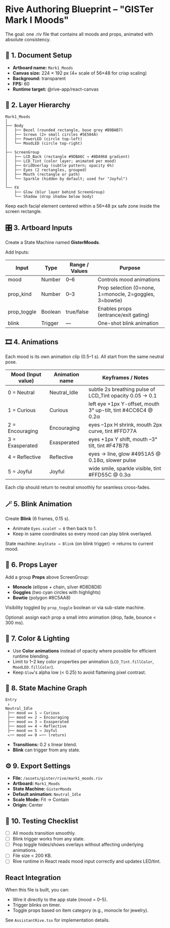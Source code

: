 # Rive Authoring Blueprint – "GISTer Mark I Moods"

The goal: one .riv file that contains all moods and props, animated with absolute consistency.

## 🧱 1. Document Setup

- **Artboard name:** `Mark1_Moods`
- **Canvas size:** 224 × 192 px (4× scale of 56×48 for crisp scaling)
- **Background:** transparent
- **FPS:** 60
- **Runtime target:** @rive-app/react-canvas

## 🧠 2. Layer Hierarchy

```
Mark1_Moods
│
├── Body
│   ├── Bezel (rounded rectangle, base grey #B9BAB7)
│   ├── Screws (2× small circles #5E584A)
│   ├── PowerLED (circle top-left)
│   └── MoodLED (circle top-right)
│
├── ScreenGroup
│   ├── LCD_Back (rectangle #9DBA6C → #8DA968 gradient)
│   ├── LCD_Tint (color layer; animated per mood)
│   ├── GridOverlay (subtle pattern; opacity 6%)
│   ├── Eyes (2 rectangles, grouped)
│   ├── Mouth (rectangle or path)
│   └── Sparkle (hidden by default; used for "Joyful")
│
└── FX
    ├── Glow (blur layer behind ScreenGroup)
    └── Shadow (drop shadow below body)
```

Keep each facial element centered within a 56×48 px safe zone inside the screen rectangle.

## 🎛 3. Artboard Inputs

Create a State Machine named **GisterMoods**.

Add Inputs:

| Input        | Type    | Range / Values | Purpose                              |
|--------------|---------|----------------|--------------------------------------|
| mood         | Number  | 0–6            | Controls mood animations             |
| prop_kind    | Number  | 0–3            | Prop selection (0=none, 1=monocle, 2=goggles, 3=bowtie) |
| prop_toggle  | Boolean | true/false     | Enables props (entrance/exit gating) |
| blink        | Trigger | —              | One-shot blink animation             |

## 🎞 4. Animations

Each mood is its own animation clip (0.5–1 s).
All start from the same neutral pose.

| Mood (Input value) | Animation name    | Keyframes / Notes                                           |
|--------------------|-------------------|-------------------------------------------------------------|
| 0 = Neutral        | Neutral_Idle      | subtle 2s breathing pulse of LCD_Tint opacity 0.05 → 0.1   |
| 1 = Curious        | Curious           | left eye +1px Y-offset, mouth 3° up-tilt, tint #4CC6C4 @ 0.2α |
| 2 = Encouraging    | Encouraging       | eyes –1px H shrink, mouth 2px curve, tint #FFD77A          |
| 3 = Exasperated    | Exasperated       | eyes +1px Y shift, mouth –3° tilt, tint #F47B7B            |
| 4 = Reflective     | Reflective        | eyes → line, glow #4951A5 @ 0.18α, slower pulse            |
| 5 = Joyful         | Joyful            | wide smile, sparkle visible, tint #FFD55C @ 0.3α           |

Each clip should return to neutral smoothly for seamless cross-fades.

## 🪄 5. Blink Animation

Create **Blink** (6 frames, 0.15 s).

- Animate `Eyes.scaleY → 0` then back to 1.
- Keep in same coordinates so every mood can play blink overlayed.

State machine:
`AnyState → Blink` (on blink trigger) → returns to current mood.

## 🧰 6. Props Layer

Add a group **Props** above ScreenGroup:

- **Monocle** (ellipse + chain, silver #D8D8D8)
- **Goggles** (two cyan circles with highlights)
- **Bowtie** (polygon #8C5AA8)

Visibility toggled by `prop_toggle` boolean or via sub-state machine.

Optional: assign each prop a small intro animation (drop, fade, bounce < 300 ms).

## 🌈 7. Color & Lighting

- Use **Color animations** instead of opacity where possible for efficient runtime blending.
- Limit to 1–2 key color properties per animation (`LCD_Tint.fillColor`, `MoodLED.fillColor`).
- Keep `Glow`'s alpha low (< 0.25) to avoid flattening pixel contrast.

## 🧩 8. State Machine Graph

```
Entry
 ↓
Neutral_Idle
 ├── mood == 1 → Curious
 ├── mood == 2 → Encouraging
 ├── mood == 3 → Exasperated
 ├── mood == 4 → Reflective
 ├── mood == 5 → Joyful
 ↖── mood == 0 ←── (return)
```

- **Transitions:** 0.2 s linear blend.
- **Blink** can trigger from any state.

## ⚙️ 9. Export Settings

- **File:** `/assets/gister/rive/mark1_moods.riv`
- **Artboard:** `Mark1_Moods`
- **State Machine:** `GisterMoods`
- **Default animation:** `Neutral_Idle`
- **Scale Mode:** Fit → Contain
- **Origin:** Center

## 🧩 10. Testing Checklist

- [ ] All moods transition smoothly.
- [ ] Blink trigger works from any state.
- [ ] Prop toggle hides/shows overlays without affecting underlying animations.
- [ ] File size < 200 KB.
- [ ] Rive runtime in React reads mood input correctly and updates LED/tint.

## React Integration

When this file is built, you can:

- Wire it directly to the app state (mood = 0–5).
- Trigger blinks on timer.
- Toggle props based on item category (e.g., monocle for jewelry).

See `AssistantRive.tsx` for implementation details.
